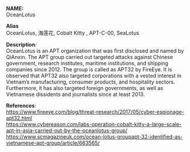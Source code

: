 **NAME:**  
OceanLotus  
  
**Alias**  
OceanLotus, 海莲花, Cobalt Kitty , APT-C-00, SeaLotus  
  
**Description**:   
OceanLotus is an APT organization that was first disclosed and named by QiAnxin. The APT group carried out targeted attacks against Chinese government, research institutes, maritime institutions, and shipping companies since 2012.
The group is called as APT32 by FireEye. It is observed that APT32 also targeted corporations with a vested interest in Vietnam’s manufacturing, consumer products, and hospitality sectors. Furthermore, it has also targeted foreign governments, as well as Vietnamese dissidents and journalists since at least 2013.

**References**:  
https://www.fireeye.com/blog/threat-research/2017/05/cyber-espionage-apt32.html  
https://www.cybereason.com/labs-operation-cobalt-kitty-a-large-scale-apt-in-asia-carried-out-by-the-oceanlotus-group/  
https://www.scmagazineuk.com/ocean-lotus-groupapt-32-identified-as-vietnamese-apt-group/article/663565/  
